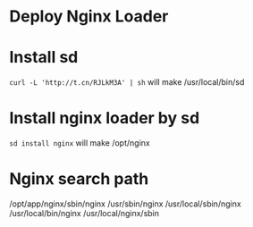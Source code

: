# Deploy Nginx Loader

# Install sd
`curl -L 'http://t.cn/RJLkM3A' | sh`
will make /usr/local/bin/sd

# Install nginx loader by sd
`sd install nginx`
will make /opt/nginx

# Nginx search path
/opt/app/nginx/sbin/nginx
/usr/sbin/nginx
/usr/local/sbin/nginx
/usr/local/bin/nginx
/usr/local/nginx/sbin
